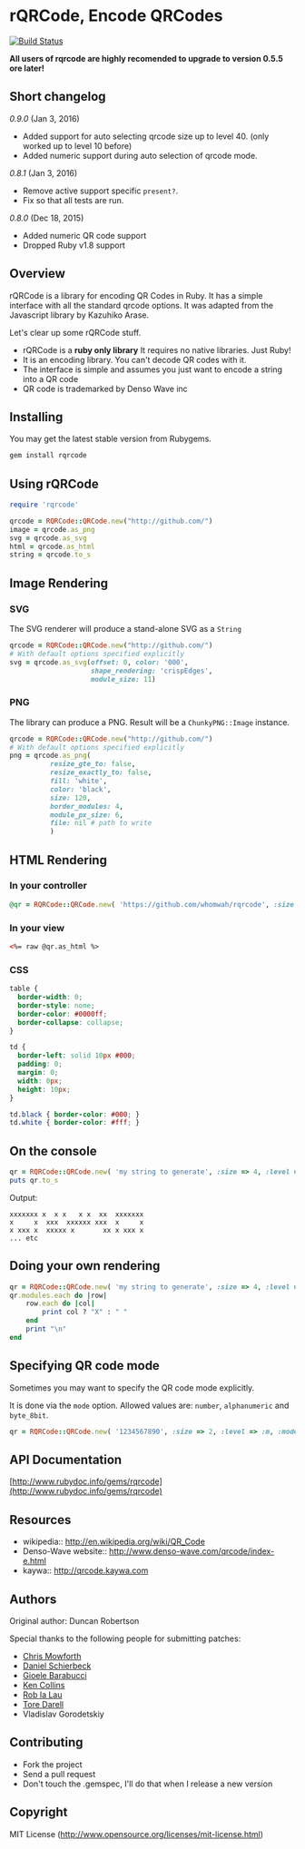 # rQRCode, Encode QRCodes 

[![Build Status](https://travis-ci.org/whomwah/rqrcode.svg?branch=master)](https://travis-ci.org/whomwah/rqrcode)

**All users of rqrcode are highly recomended to upgrade to version 0.5.5 ore later!**

## Short changelog

*0.9.0* (Jan 3, 2016)

- Added support for auto selecting qrcode size up to level 40. (only worked up to level 10 before)
- Added numeric support during auto selection of qrcode mode.

*0.8.1* (Jan 3, 2016)

- Remove active support specific `present?`.
- Fix so that all tests are run.

*0.8.0* (Dec 18, 2015)

- Added numeric QR code support
- Dropped Ruby v1.8 support

## Overview

rQRCode is a library for encoding QR Codes in Ruby. It has a simple interface with all the standard qrcode options. It was adapted from the Javascript library by Kazuhiko Arase.

Let's clear up some rQRCode stuff.

* rQRCode is a __ruby only library__ It requires no native libraries. Just Ruby!
* It is an encoding library. You can't decode QR codes with it.
* The interface is simple and assumes you just want to encode a string into a QR code
* QR code is trademarked by Denso Wave inc

## Installing

You may get the latest stable version from Rubygems.

```ruby
gem install rqrcode
```

## Using rQRCode

```ruby
require 'rqrcode'

qrcode = RQRCode::QRCode.new("http://github.com/")
image = qrcode.as_png
svg = qrcode.as_svg
html = qrcode.as_html
string = qrcode.to_s
```

## Image Rendering
### SVG

The SVG renderer will produce a stand-alone SVG as a `String`

```ruby
qrcode = RQRCode::QRCode.new("http://github.com/")
# With default options specified explicitly
svg = qrcode.as_svg(offset: 0, color: '000', 
                    shape_rendering: 'crispEdges', 
                    module_size: 11)
```

### PNG

The library can produce a PNG. Result will be a `ChunkyPNG::Image` instance.

```ruby
qrcode = RQRCode::QRCode.new("http://github.com/")
# With default options specified explicitly
png = qrcode.as_png(
          resize_gte_to: false,
          resize_exactly_to: false,
          fill: 'white',
          color: 'black',
          size: 120,
          border_modules: 4,
          module_px_size: 6,
          file: nil # path to write
          )
```

## HTML Rendering
### In your controller
```ruby
@qr = RQRCode::QRCode.new( 'https://github.com/whomwah/rqrcode', :size => 4, :level => :h )
```

### In your view
```html
<%= raw @qr.as_html %>
```

### CSS
```css
table {
  border-width: 0;
  border-style: none;
  border-color: #0000ff;
  border-collapse: collapse;
}

td {
  border-left: solid 10px #000;
  padding: 0; 
  margin: 0; 
  width: 0px; 
  height: 10px; 
}

td.black { border-color: #000; }
td.white { border-color: #fff; }
```
    
## On the console

```ruby
qr = RQRCode::QRCode.new( 'my string to generate', :size => 4, :level => :h )
puts qr.to_s
```

Output:

```
xxxxxxx x  x x   x x  xx  xxxxxxx
x     x  xxx  xxxxxx xxx  x     x
x xxx x  xxxxx x       xx x xxx x
... etc 
```

## Doing your own rendering
```ruby
qr = RQRCode::QRCode.new( 'my string to generate', :size => 4, :level => :h )
qr.modules.each do |row|
    row.each do |col| 
        print col ? "X" : " "
    end
    print "\n"
end
```

## Specifying QR code mode

Sometimes you may want to specify the QR code mode explicitly. 

It is done via the `mode` option. Allowed values are: `number`, `alphanumeric` and `byte_8bit`.

```ruby
qr = RQRCode::QRCode.new( '1234567890', :size => 2, :level => :m, :mode => :number )
```


## API Documentation

[http://www.rubydoc.info/gems/rqrcode](http://www.rubydoc.info/gems/rqrcode)

## Resources

* wikipedia:: http://en.wikipedia.org/wiki/QR_Code
* Denso-Wave website:: http://www.denso-wave.com/qrcode/index-e.html
* kaywa:: http://qrcode.kaywa.com

## Authors

Original author: Duncan Robertson

Special thanks to the following people for submitting patches:

* [Chris Mowforth](http://blog.99th.st)
* [Daniel Schierbeck](https://github.com/dasch)
* [Gioele Barabucci](https://github.com/gioele)
* [Ken Collins](https://github.com/metaskills)
* [Rob la Lau](https://github.com/ohreally)
* [Tore Darell](http://tore.darell.no)
* Vladislav Gorodetskiy

## Contributing
* Fork the project
* Send a pull request
* Don't touch the .gemspec, I'll do that when I release a new version

## Copyright

MIT License (http://www.opensource.org/licenses/mit-license.html)
